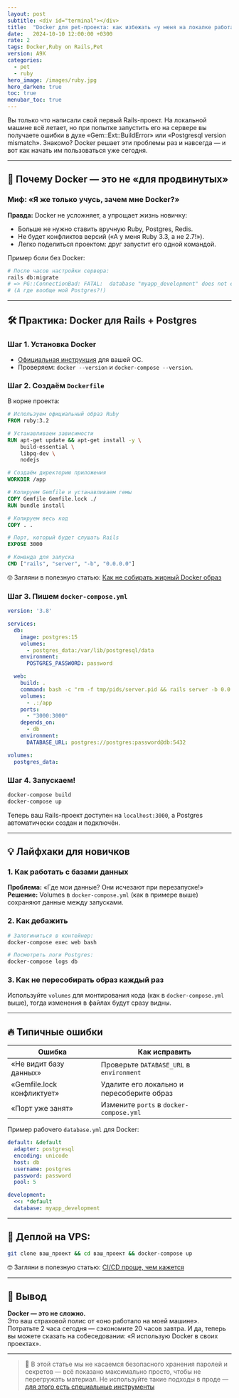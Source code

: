 ```yaml
---
layout: post
subtitle: <div id="terminal"></div>
title:  "Docker для pet-проекта: как избежать «у меня на локалке работало»"
date:   2024-10-10 12:00:00 +0300
rate: 2
tags: Docker,Ruby on Rails,Pet
version: A9X
categories:
  - pet
  - ruby
hero_image: /images/ruby.jpg
hero_darken: true
toc: true
menubar_toc: true
---
```

Вы только что написали свой первый Rails-проект. На локальной машине всё летает, но при попытке запустить его на сервере вы получаете ошибки в духе «Gem::Ext::BuildError» или «Postgresql version mismatch». Знакомо? Docker решает эти проблемы раз и навсегда — и вот как начать им пользоваться уже сегодня.

---

## 🐋 Почему Docker — это не «для продвинутых»

### Миф: «Я же только учусь, зачем мне Docker?»
**Правда:** Docker не усложняет, а упрощает жизнь новичку:
- Больше не нужно ставить вручную Ruby, Postgres, Redis.
- Не будет конфликтов версий («А у меня Ruby 3.3, а не 2.7!»).
- Легко поделиться проектом: друг запустит его одной командой.

Пример боли без Docker:
```bash
# После часов настройки сервера:
rails db:migrate
# => PG::ConnectionBad: FATAL:  database "myapp_development" does not exist
# (А где вообще мой Postgres?!)
```

---

## 🛠️ Практика: Docker для Rails + Postgres

### Шаг 1. Установка Docker
- [Официальная инструкция](https://docs.docker.com/get-docker/) для вашей ОС.
- Проверяем: `docker --version` и `docker-compose --version`.

### Шаг 2. Создаём `Dockerfile`
В корне проекта:
```dockerfile
# Используем официальный образ Ruby
FROM ruby:3.2

# Устанавливаем зависимости
RUN apt-get update && apt-get install -y \
    build-essential \
    libpq-dev \
    nodejs

# Создаём директорию приложения
WORKDIR /app

# Копируем Gemfile и устанавливаем гемы
COPY Gemfile Gemfile.lock ./
RUN bundle install

# Копируем весь код
COPY . .

# Порт, который будет слушать Rails
EXPOSE 3000

# Команда для запуска
CMD ["rails", "server", "-b", "0.0.0.0"]
```

 🤓 Загляни в полезную статью: [Как не собирать жирный Docker образ](/posts/slow-fat-docker-image)

### Шаг 3. Пишем `docker-compose.yml`
```yaml
version: '3.8'

services:
  db:
    image: postgres:15
    volumes:
      - postgres_data:/var/lib/postgresql/data
    environment:
      POSTGRES_PASSWORD: password

  web:
    build: .
    command: bash -c "rm -f tmp/pids/server.pid && rails server -b 0.0.0.0"
    volumes:
      - .:/app
    ports:
      - "3000:3000"
    depends_on:
      - db
    environment:
      DATABASE_URL: postgres://postgres:password@db:5432

volumes:
  postgres_data:
```

### Шаг 4. Запускаем!
```bash
docker-compose build
docker-compose up
```
Теперь ваш Rails-проект доступен на `localhost:3000`, а Postgres автоматически создан и подключён.

---

## 💡 Лайфхаки для новичков

### 1. Как работать с базами данных
**Проблема:** «Где мои данные? Они исчезают при перезапуске!»  
**Решение:** Volumes в `docker-compose.yml` (как в примере выше) сохраняют данные между запусками.

### 2. Как дебажить

```bash
# Залогиниться в контейнер:
docker-compose exec web bash

# Посмотреть логи Postgres:
docker-compose logs db
```

### 3. Как не пересобирать образ каждый раз
Используйте `volumes` для монтирования кода (как в `docker-compose.yml` выше), тогда изменения в файлах будут сразу видны.

---

## 🔥 Типичные ошибки

| Ошибка                          | Как исправить                     |
|---------------------------------|----------------------------------|
| «Не видит базу данных»          | Проверьте `DATABASE_URL` в `environment` |
| «Gemfile.lock конфликтует»      | Удалите его локально и пересоберите образ |
| «Порт уже занят»                | Измените `ports` в `docker-compose.yml` |

Пример рабочего `database.yml` для Docker:

```yaml
default: &default
  adapter: postgresql
  encoding: unicode
  host: db
  username: postgres
  password: password
  pool: 5

development:
  <<: *default
  database: myapp_development
```

---

## 🚀 **Деплой на VPS**:   

```bash
git clone ваш_проект && cd ваш_проект && docker-compose up
```

🤓 Загляни в полезную статью: [CI/CD проще, чем кажется](/posts/github-ssh-action-pet-deploy.html)

---

## 🧾 Вывод

**Docker — это не сложно.**  
Это ваш страховой полис от «оно работало на моей машине». Потратьте 2 часа сегодня — сэкономите 20 часов завтра. И да, теперь вы можете сказать на собеседовании: «Я использую Docker в своих проектах».

---

> 🔐 В этой статье мы не касаемся безопасного хранения паролей и секретов — всё показано максимально просто, чтобы не перегружать материал. Не используйте такие подходы в проде — [для этого есть специальные инструменты](/posts/dotenv-pet-secrets.html)